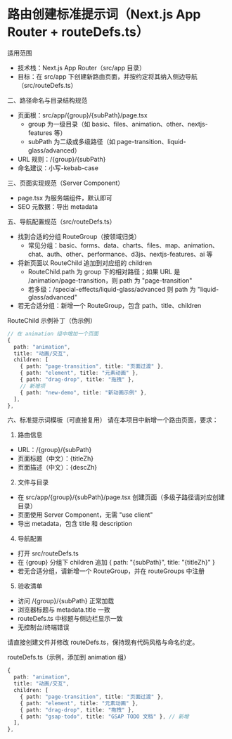 # 路由创建标准提示词（Next.js App Router + routeDefs.ts）

适用范围
- 技术栈：Next.js App Router（src/app 目录）
- 目标：在 src/app 下创建新路由页面，并按约定将其纳入侧边导航（src/routeDefs.ts） 
 

二、路径命名与目录结构规范
- 页面根：src/app/{group}/{subPath}/page.tsx
  - group 为一级目录（如 basic、files、animation、other、nextjs-features 等）
  - subPath 为二级或多级路径（如 page-transition、liquid-glass/advanced）
- URL 规则：/{group}/{subPath}
- 命名建议：小写-kebab-case

三、页面实现规范（Server Component）
- page.tsx 为服务端组件，默认即可
- SEO 元数据：导出 metadata 
 

五、导航配置规范（src/routeDefs.ts）
- 找到合适的分组 RouteGroup（按领域归类）
  - 常见分组：basic、forms、data、charts、files、map、animation、chat、auth、other、performance、d3js、nextjs-features、ai 等
- 将新页面以 RouteChild 追加到对应组的 children
  - RouteChild.path 为 group 下的相对路径；如果 URL 是 /animation/page-transition，则 path 为 "page-transition"
  - 若多级：/special-effects/liquid-glass/advanced 则 path 为 "liquid-glass/advanced"
- 若无合适分组：新增一个 RouteGroup，包含 path、title、children

RouteChild 示例补丁（伪示例）
```ts
// 在 animation 组中增加一个页面
{
  path: "animation",
  title: "动画/交互",
  children: [
    { path: "page-transition", title: "页面过渡" },
    { path: "element", title: "元素动画" },
    { path: "drag-drop", title: "拖拽" },
    // 新增项
    { path: "new-demo", title: "新动画示例" },
  ],
},
```

六、标准提示词模板（可直接复用）
请在本项目中新增一个路由页面，要求：
1) 路由信息
- URL：/{group}/{subPath}
- 页面标题（中文）：{titleZh}
- 页面描述（中文）：{descZh}

2) 文件与目录
- 在 src/app/{group}/{subPath}/page.tsx 创建页面（多级子路径请对应创建目录）
- 页面使用 Server Component，无需 "use client"
- 导出 metadata，包含 title 和 description
 
4) 导航配置
- 打开 src/routeDefs.ts
- 在 {group} 分组下 children 追加 { path: "{subPath}", title: "{titleZh}" }
- 若无合适分组，请新增一个 RouteGroup，并在 routeGroups 中注册

5) 验收清单
- 访问 /{group}/{subPath} 正常加载
- 浏览器标题与 metadata.title 一致 
- routeDefs.ts 中标题与侧边栏显示一致
- 无控制台/终端错误

请直接创建文件并修改 routeDefs.ts，保持现有代码风格与命名约定。
 
routeDefs.ts（示例，添加到 animation 组）
```ts
{
  path: "animation",
  title: "动画/交互",
  children: [
    { path: "page-transition", title: "页面过渡" },
    { path: "element", title: "元素动画" },
    { path: "drag-drop", title: "拖拽" },
    { path: "gsap-todo", title: "GSAP TODO 文档" }, // 新增
  ],
},
```
 